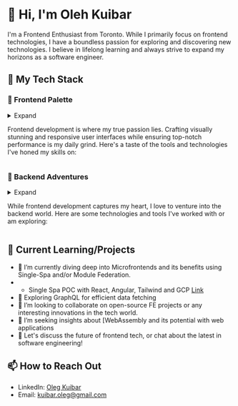 # 👋 Hi, I'm Oleh Kuibar

I'm a Frontend Enthusiast from Toronto. While I primarily focus on frontend technologies, I have a boundless passion for exploring and discovering new technologies. I believe in lifelong learning and always strive to expand my horizons as a software engineer.

## 🚀 My Tech Stack

### 🎨 Frontend Palette
<details>
  <summary>Expand

Frontend development is where my true passion lies. Crafting visually stunning and responsive user interfaces while ensuring top-notch performance is my daily grind. Here's a taste of the tools and technologies I've honed my skills on:</summary>
  
  - **Languages & Libraries**:
    - **JavaScript (ES6+)**: The cornerstone of web interactivity.
    - **TypeScript**: Bringing strong typing to JavaScript.
    - **React**: Creating dynamic, efficient, and reusable UI components.
    - **Vue.js**: Progressive framework for building user interfaces.
    - **Angular**: A complete toolkit for building large-scale applications.
    
  - **Styling & Layout**:
    - **CSS3**: Animations, Grid, Flexbox, and more.
    - **Sass/SCSS**: Extending CSS capabilities.
    - **Styled Components**: Component-scoped styles in React.
    - **Bootstrap**: Responsive design and commonly used UI components.
    - **Tailwind CSS**: Utility-first CSS framework.
    
  - **State Management**:
    - **Redux**: Predictable state container for JS apps.
    - **Vuex**: State management for Vue.
    - **MobX**: Simple, scalable state management.
    - **Zustand & Recoil**: The new kids on the block for React state management.
    
  - **Performance & Optimization**:
    - **WebPack**: Module bundler and task runner.
    - **Babel**: JavaScript compiler.
    - **Lighthouse**: Auditing, performance metrics, and best practices for the web.
    - **PWA**: Building progressive web apps for offline capabilities.
    
  - **Animation & Graphics**:
    - **Three.js**: 3D graphics library.
    - **D3.js**: Data-driven documents for visualizations.
    - **GSAP**: The GreenSock Animation Platform.
    - **Framer & Framer Motion**: Interactive design and motion.
    
  - **Testing & Quality Assurance**:
    - **Jest**: JavaScript testing solution.
    - **React Testing Library**: Lightweight solution for testing React components.
    - **Cypress**: End-to-end testing.
    - **Storybook**: UI component explorer for frontend developers.
    
  - **Tools & Dev Environment**:
    - **ESLint & Prettier**: Linting and code formatting.
    - **Vite & Snowpack**: Faster frontend tooling.
    - **VSCode**: With a sprinkle of extensions for frontend magic.
    - **WebStorm**: JetBrains' powerful IDE for modern JavaScript development.
  
  The vast landscape of frontend technologies keeps me on my toes. There's always something new around the corner, and I'm up for every challenge. Whether you're looking to collaborate on a groundbreaking UI project or need insights on frontend best practices, let's weave some web wonders together!

</details>

### 🔧 Backend Adventures
<details>
  <summary>Expand

While frontend development captures my heart, I love to venture into the backend world. Here are some technologies and tools I've worked with or am exploring:</summary>
  - **Languages**:
  - **JavaScript/TypeScript**: with Node.js frameworks like Express.js, Nest.js
  - **C#**: with  .NET framework
  
- **Databases**:
  - **Relational**: PostgreSQL, MySQL, SQLite
  - **NoSQL**: MongoDB, CouchDB, Firebase Firestore
  - **In-memory**: Redis
  
- **API Tools**:
  - **RESTful services** using various frameworks
  - **GraphQL**: Using tools like Apollo Server
  - **gRPC**: For high-performance microservices
  
- **Infrastructure & Deployment**:
  - **Docker**: Containerization of applications
  - **Kubernetes**: Orchestration and scaling of containers
  - **Cloud Platforms**: AWS (ECS, Lambda, RDS), Google Cloud (GKE, App Engine), Azure (AKS, App Services)
  
- **Message Brokers**:
  - **RabbitMQ**: For distributed systems
  - **Kafka**: Handling streams of events
  
- **Authentication & Authorization**:
  - **JWT**: For stateless authentication
  - **OAuth2**: Integration with third-party systems like Google, GitHub, etc.
  - **Passport.js**: Simplified authentication for Node.js
  
- **Caching & Performance**:
  - **Redis**: In-memory data structure store
  - **CDNs**: Improving global access and reducing latencies (CloudFront, Akamai)
  
I'm always eager to dive into the complexities of backend and learn about best practices, performance optimization, and designing scalable systems. If you're working on something exciting in this space, let's connect!

</details>

## 🌱 Current Learning/Projects

- 🔭 I’m currently diving deep into Microfrontends and its benefits using Single-Spa and/or Module Federation.
- - Single Spa POC with React, Angular, Tailwind and GCP [Link](https://github.com/Single-Spa-Microfrontends)
- 🌱 Exploring GraphQL for efficient data fetching
- 👯 I’m looking to collaborate on open-source FE projects or any interesting innovations in the tech world.
- 🤔 I’m seeking insights about [WebAssembly and its potential with web applications
- 💬 Let's discuss the future of frontend tech, or chat about the latest in software engineering!

## 📫 How to Reach Out

- LinkedIn: [Oleg Kuibar](https://www.linkedin.com/in/olegkuibar/)
- Email: [kuibar.oleg@gmail.com](mailto:kuibar.oleg@gmail.com)


